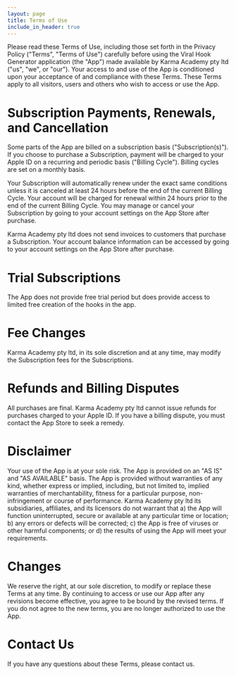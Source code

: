 ```yaml
---
layout: page
title: Terms of Use
include_in_header: true
---
```


Please read these Terms of Use, including those set forth in the Privacy Policy ("Terms", "Terms of Use") carefully before using the Viral Hook Generator application (the "App") made available by Karma Academy pty ltd ("us", "we", or "our").
Your access to and use of the App is conditioned upon your acceptance of and compliance with these Terms. These Terms apply to all visitors, users and others who wish to access or use the App.

# Subscription Payments, Renewals, and Cancellation

Some parts of the App are billed on a subscription basis ("Subscription(s)"). If you choose to purchase a Subscription, payment will be charged to your Apple ID on a recurring and periodic basis ("Billing Cycle"). Billing cycles are set  on a monthly basis.

Your Subscription will automatically renew under the exact same conditions unless it is canceled at least 24 hours before the end of the current Billing Cycle. Your account will be charged for renewal within 24 hours prior to the end of the current Billing Cycle. You may manage or cancel your Subscription by going to your account settings on the App Store after purchase.

Karma Academy pty ltd does not send invoices to customers that purchase a Subscription. Your account balance information can be accessed by going to your account settings on the App Store after purchase.

# Trial Subscriptions

The App does not provide free trial period but does provide access to limited free creation of the hooks in the app.

# Fee Changes

Karma Academy pty ltd, in its sole discretion and at any time, may modify the Subscription fees for the Subscriptions.

# Refunds and Billing Disputes

All purchases are final. Karma Academy pty ltd cannot issue refunds for purchases charged to your Apple ID. If you have a billing dispute, you must contact the App Store to seek a remedy.

# Disclaimer

Your use of the App is at your sole risk. The App is provided on an "AS IS" and "AS AVAILABLE" basis. The App is provided without warranties of any kind, whether express or implied, including, but not limited to, implied warranties of merchantability, fitness for a particular purpose, non-infringement or course of performance.
Karma Academy pty ltd its subsidiaries, affiliates, and its licensors do not warrant that a) the App will function uninterrupted, secure or available at any particular time or location; b) any errors or defects will be corrected; c) the App is free of viruses or other harmful components; or d) the results of using the App will meet your requirements.

# Changes

We reserve the right, at our sole discretion, to modify or replace these Terms at any time.
By continuing to access or use our App after any revisions become effective, you agree to be bound by the revised terms. If you do not agree to the new terms, you are no longer authorized to use the App.

# Contact Us
If you have any questions about these Terms, please contact us.